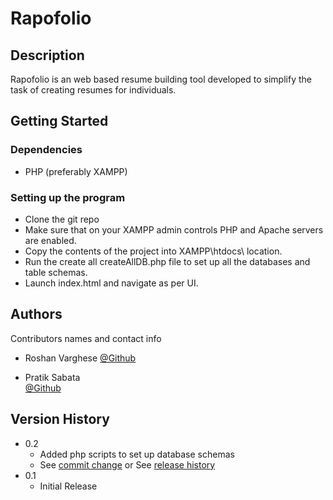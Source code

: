 # Rapofolio

## Description

Rapofolio is an web based resume building tool developed to simplify the task of creating resumes for individuals.

## Getting Started

### Dependencies

* PHP (preferably XAMPP)

### Setting up the program

* Clone the git repo
* Make sure that on your XAMPP admin controls PHP and Apache servers are enabled.
* Copy the contents of the project into XAMPP\htdocs\ location.
* Run the create all createAllDB.php file to set up all the databases and table schemas.
* Launch index.html and navigate as per UI.

## Authors

Contributors names and contact info

* Roshan Varghese
 [@Github](https://github.com/RoshanV1701)

* Pratik Sabata  
 [@Github](https://github.com/pratiksabat)

## Version History

* 0.2
	* Added php scripts to set up database schemas
    * See [commit change]() or See [release history]()
* 0.1
    * Initial Release